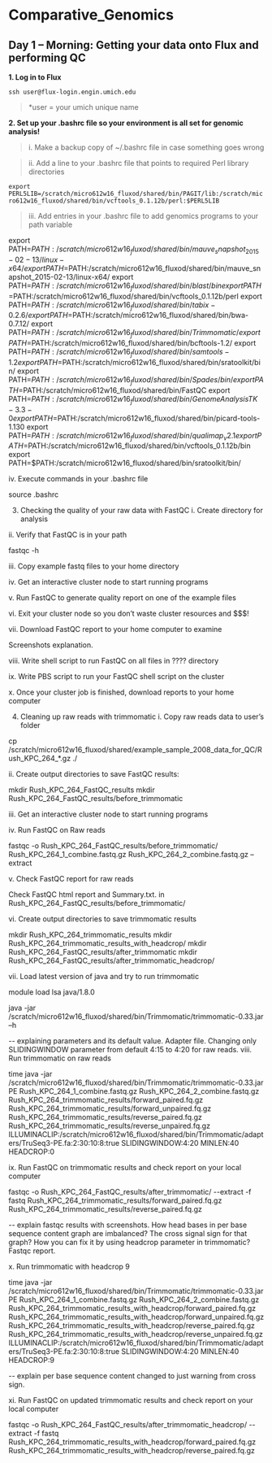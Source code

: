# Comparative_Genomics

## Day 1 – Morning: Getting your data onto Flux and performing QC 

**1.	Log in to Flux**

`ssh user@flux-login.engin.umich.edu`

> *user = your umich unique name

**2.	Set up your .bashrc file so your environment is all set for genomic analysis!**

>i.	Make a backup copy of ~/.bashrc file in case something goes wrong 

>ii.	Add a line to your .bashrc file that points to required Perl library directories


`export PERL5LIB=/scratch/micro612w16_fluxod/shared/bin/PAGIT/lib:/scratch/micro612w16_fluxod/shared/bin/vcftools_0.1.12b/perl:$PERL5LIB`

>iii.	Add entries in your .bashrc file to add genomics programs to your path variable

 export PATH=$PATH: /scratch/micro612w16_fluxod/shared/bin/mauve_snapshot_2015-02-13/linux-x64/
export PATH=$PATH:/scratch/micro612w16_fluxod/shared/bin/mauve_snapshot_2015-02-13/linux-x64/
export PATH=$PATH:/scratch/micro612w16_fluxod/shared/bin/blast/bin
export PATH=$PATH:/scratch/micro612w16_fluxod/shared/bin/vcftools_0.1.12b/perl
export PATH=$PATH:/scratch/micro612w16_fluxod/shared/bin/tabix-0.2.6/
export PATH=$PATH:/scratch/micro612w16_fluxod/shared/bin/bwa-0.7.12/
export PATH=$PATH:/scratch/micro612w16_fluxod/shared/bin/Trimmomatic/
export PATH=$PATH:/scratch/micro612w16_fluxod/shared/bin/bcftools-1.2/
export PATH=$PATH:/scratch/micro612w16_fluxod/shared/bin/samtools-1.2
export PATH=$PATH:/scratch/micro612w16_fluxod/shared/bin/sratoolkit/bin/
export PATH=$PATH:/scratch/micro612w16_fluxod/shared/bin/Spades/bin/
export PATH=$PATH:/scratch/micro612w16_fluxod/shared/bin/FastQC
export PATH=$PATH:/scratch/micro612w16_fluxod/shared/bin/GenomeAnalysisTK-3.3-0
export PATH=$PATH:/scratch/micro612w16_fluxod/shared/bin/picard-tools-1.130
export PATH=$PATH:/scratch/micro612w16_fluxod/shared/bin/qualimap_v2.1
export PATH=$PATH:/scratch/micro612w16_fluxod/shared/bin/vcftools_0.1.12b/bin
export PATH=$PATH:/scratch/micro612w16_fluxod/shared/bin/sratoolkit/bin/

iv.	Execute commands in your .bashrc file

source .bashrc


3.	Checking the quality of your raw data with FastQC
i.	Create directory for analysis

ii.	Verify that FastQC is in your path

fastqc -h  

iii.	Copy example fastq files to your home directory

iv.	Get an interactive cluster node to start running programs

v.	Run FastQC to generate quality report on one of the example files

vi.	Exit your cluster node so you don’t waste cluster resources and $$$!

vii.	Download FastQC report to your home computer to examine

Screenshots explanation.

viii.	Write shell script to run FastQC on all files in ???? directory

ix.	Write PBS script to run your FastQC shell script on the cluster

x.	Once your cluster job is finished, download reports to your home computer


4.	Cleaning up raw reads with trimmomatic
i.	Copy raw reads data to user’s folder

cp /scratch/micro612w16_fluxod/shared/example_sample_2008_data_for_QC/Rush_KPC_264_*.gz ./

ii.	Create output directories to save FastQC results:

mkdir Rush_KPC_264_FastQC_results
mkdir Rush_KPC_264_FastQC_results/before_trimmomatic

iii.	Get an interactive cluster node to start running programs

iv.	Run FastQC on Raw reads

fastqc -o Rush_KPC_264_FastQC_results/before_trimmomatic/ Rush_KPC_264_1_combine.fastq.gz Rush_KPC_264_2_combine.fastq.gz –extract


v.	Check FastQC report for raw reads

Check FastQC html report and Summary.txt. in Rush_KPC_264_FastQC_results/before_trimmomatic/


vi.	Create output directories to save trimmomatic results

mkdir Rush_KPC_264_trimmomatic_results
mkdir Rush_KPC_264_trimmomatic_results_with_headcrop/
mkdir Rush_KPC_264_FastQC_results/after_trimmomatic
mkdir Rush_KPC_264_FastQC_results/after_trimmomatic_headcrop/

vii.	Load latest version of java and try to run trimmomatic

module load lsa java/1.8.0

java -jar /scratch/micro612w16_fluxod/shared/bin/Trimmomatic/trimmomatic-0.33.jar –h

-- explaining parameters and its default value. Adapter file. Changing only SLIDINGWINDOW parameter from default 4:15 to 4:20 for raw reads.
viii.	Run trimmomatic on raw reads

time java -jar /scratch/micro612w16_fluxod/shared/bin/Trimmomatic/trimmomatic-0.33.jar PE Rush_KPC_264_1_combine.fastq.gz Rush_KPC_264_2_combine.fastq.gz Rush_KPC_264_trimmomatic_results/forward_paired.fq.gz Rush_KPC_264_trimmomatic_results/forward_unpaired.fq.gz Rush_KPC_264_trimmomatic_results/reverse_paired.fq.gz Rush_KPC_264_trimmomatic_results/reverse_unpaired.fq.gz ILLUMINACLIP:/scratch/micro612w16_fluxod/shared/bin/Trimmomatic/adapters/TruSeq3-PE.fa:2:30:10:8:true SLIDINGWINDOW:4:20 MINLEN:40 HEADCROP:0

ix.	Run FastQC on trimmomatic results and check report on your local computer

fastqc -o Rush_KPC_264_FastQC_results/after_trimmomatic/ --extract -f fastq Rush_KPC_264_trimmomatic_results/forward_paired.fq.gz Rush_KPC_264_trimmomatic_results/reverse_paired.fq.gz
	
-- explain fastqc results with screenshots. How head bases in per base sequence content graph are imbalanced? The cross signal sign for that graph? How you can fix it by using headcrop parameter in trimmomatic? Fastqc report.

x.	Run trimmomatic with headcrop 9

time java -jar /scratch/micro612w16_fluxod/shared/bin/Trimmomatic/trimmomatic-0.33.jar PE Rush_KPC_264_1_combine.fastq.gz Rush_KPC_264_2_combine.fastq.gz Rush_KPC_264_trimmomatic_results_with_headcrop/forward_paired.fq.gz Rush_KPC_264_trimmomatic_results_with_headcrop/forward_unpaired.fq.gz Rush_KPC_264_trimmomatic_results_with_headcrop/reverse_paired.fq.gz Rush_KPC_264_trimmomatic_results_with_headcrop/reverse_unpaired.fq.gz ILLUMINACLIP:/scratch/micro612w16_fluxod/shared/bin/Trimmomatic/adapters/TruSeq3-PE.fa:2:30:10:8:true SLIDINGWINDOW:4:20 MINLEN:40 HEADCROP:9
		
-- explain per base sequence content changed to just warning from cross sign.

xi.	Run FastQC on updated trimmomatic results and check report on your local computer

fastqc -o Rush_KPC_264_FastQC_results/after_trimmomatic_headcrop/ --extract -f fastq Rush_KPC_264_trimmomatic_results_with_headcrop/forward_paired.fq.gz Rush_KPC_264_trimmomatic_results_with_headcrop/reverse_paired.fq.gz



